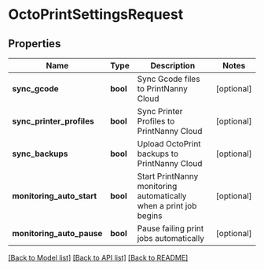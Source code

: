 # OctoPrintSettingsRequest


## Properties
Name | Type | Description | Notes
------------ | ------------- | ------------- | -------------
**sync_gcode** | **bool** | Sync Gcode files to PrintNanny Cloud | [optional] 
**sync_printer_profiles** | **bool** | Sync Printer Profiles to PrintNanny Cloud | [optional] 
**sync_backups** | **bool** | Upload OctoPrint backups to PrintNanny Cloud | [optional] 
**monitoring_auto_start** | **bool** | Start PrintNanny monitoring automatically when a print job begins | [optional] 
**monitoring_auto_pause** | **bool** | Pause failing print jobs automatically | [optional] 

[[Back to Model list]](../README.md#documentation-for-models) [[Back to API list]](../README.md#documentation-for-api-endpoints) [[Back to README]](../README.md)


